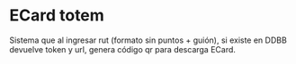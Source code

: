 
# ECard totem

Sistema que al ingresar rut (formato sin puntos + guión), si existe en DDBB devuelve token y url, genera código qr para descarga ECard.
